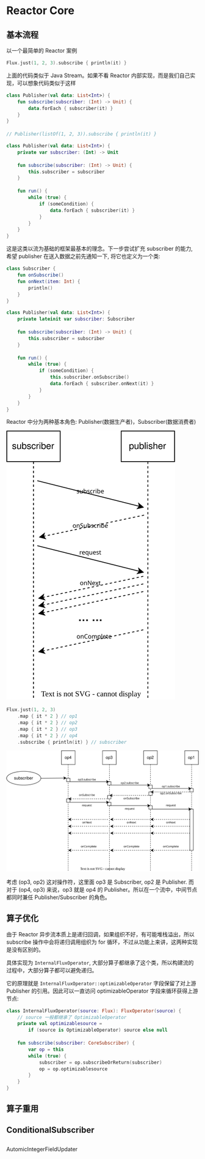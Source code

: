 # Reactor Core

## 基本流程

以一个最简单的 Reactor 案例

```kotlin
Flux.just(1, 2, 3).subscribe { println(it) }
```

上面的代码类似于 Java Stream。如果不看 Reactor 内部实现，而是我们自己实现，可以想象代码类似于这样

```kotlin
class Publisher(val data: List<Int>) {
    fun subscribe(subscriber: (Int) -> Unit) {
        data.forEach { subscriber(it) }
    }
}

// Publisher(listOf(1, 2, 3)).subscribe { println(it) }
```

```kotlin
class Publisher(val data: List<Int>) {
    private var subscriber: (Int) -> Unit

    fun subscribe(subscriber: (Int) -> Unit) {
        this.subscriber = subscriber
    }

    fun run() {
        while (true) {
            if (someCondition) {
                data.forEach { subscriber(it) }
            }
        }
    }
}
```

这是这类以流为基础的框架最基本的理念。下一步尝试扩充 subscriber 的能力, 希望 publisher 在送入数据之前先通知一下, 将它也定义为一个类:

```kotlin
class Subscriber {
    fun onSubscribe()
    fun onNext(item: Int) {
        println()
    }
}
```

```kotlin
class Publisher(val data: List<Int>) {
    private lateinit var subscriber: Subscriber

    fun subscribe(subscriber: (Int) -> Unit) {
        this.subscriber = subscriber
    }

    fun run() {
        while (true) {
            if (someCondition) {
                this.subscriber.onSubscribe()
                data.forEach { subscriber.onNext(it) }
            }
        }
    }
}
```

Reactor 中分为两种基本角色: Publisher(数据生产者)，Subscriber(数据消费者)

![reactor core](/_static/java/reactor-stream-1.drawio.svg)

```kotlin
Flux.just(1, 2, 3)
    .map { it * 2 } // op1
    .map { it * 2 } // op2
    .map { it * 2 } // op3
    .map { it * 2 } // op4
    .subscribe { println(it) } // subscriber
```

![reactor core](/_static/java/reactor-stream.drawio.svg)

考虑 (op3, op2) 这对操作符，这里面 op3 是 Subscriber, op2 是 Publisher. 而对于 (op4, op3) 来说，op3 就是 op4 的 Publisher。所以在一个流中，中间节点都同时兼任 Publisher/Subscriber 的角色。

## 算子优化

由于 Reactor 异步流本质上是递归回调，如果组织不好，有可能堆栈溢出，所以 subscribe 操作中会将递归调用组织为 for 循环，不过从功能上来讲，这两种实现是没有区别的。

具体实现为 `InternalFluxOperator`, 大部分算子都继承了这个类，所以构建流的过程中，大部分算子都可以避免递归。

它的原理就是 `InternalFluxOperator::optimizableOperator` 字段保留了对上游 Publisher 的引用。因此可以一直访问 optimizableOperator 字段来循环获得上游节点:

```kotlin
class InternalFluxOperator(source: Flux): FluxOperator(source) {
    // source 一般都继承了 OptimizableOperator
    private val optimizablesource = 
        if (source is OptimizableOperator) source else null

    fun subscribe(subscriber: CoreSubscriber) {
        var op = this
        while (true) {
            subscriber = op.subscribeOrReturn(subscriber)
            op = op.optimizablesource
        }
    }
}
```

## 算子重用

## ConditionalSubscriber


## 

AutomicIntegerFieldUpdater
